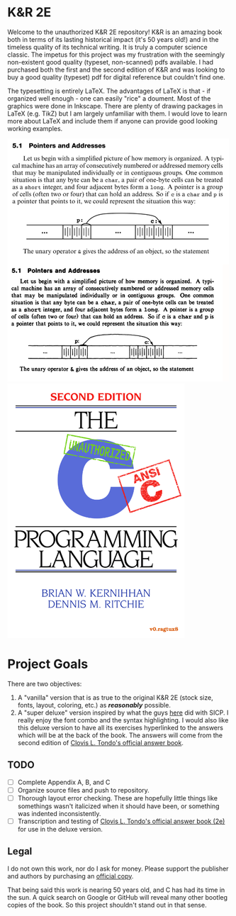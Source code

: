 K&R 2E
=====

Welcome to the unauthorized K&R 2E repository! K&R is an amazing book both in terms of its lasting historical impact
(it's 50 years old!) and in the timeless quality of its technical writing. It is truly a computer science classic. 
The impetus for this project was my frustration with the seemingly non-existent good quality (typeset, non-scanned) pdfs available. I had purchased both the first and the second edition of K&R and was looking to buy a good quality (typeset) pdf for digital reference but couldn't find one.

The typesetting is entirely LaTeX. The advantages of LaTeX is that - if organized well enough - one can easily "rice" a doument. Most of the graphics were done in Inkscape. There are plenty of drawing packages in LaTeX (e.g. TikZ) but I am largely unfamiliar with them. I would love to learn more about LaTeX and include them if anyone can provide good looking working examples.


<p float="middle">
<img src="./51QualitySample.png" alt="hmmmmmmmmm" width=500/> 
<img src="./ReplicaCoverFinal.png" alt="hmmmmmmmmm" width=400/>
</p>

Project Goals
=====
There are two objectives:

1. A "vanilla" version that is as true to the original K&R 2E (stock size, fonts, layout, coloring, etc.) as ***reasonably*** possible.
1. A "super deluxe" version inspired by what the guys [here](https://github.com/sarabander/sicp-pdf) did with SICP.
I really enjoy the font combo and the syntax highlighting. I would also like this deluxe version to have all its
exercises hyperlinked to the answers which will be at the back of the book. The answers will come from the second edition of 
[Clovis L. Tondo's official answer book](https://www.amazon.com/Answer-Book-Solutions-Exercises-Programming/dp/0131096532).

TODO
-------
- [ ] Complete Appendix A, B, and C 
- [ ] Organize source files and push to repository.
- [ ] Thorough layout error checking. These are hopefully little things like somethings wasn't italicized when it should have been, or something was indented inconsistently.
- [ ] Transcription and testing of [Clovis L. Tondo's official answer book (2e)](https://www.amazon.com/Answer-Book-Solutions-Exercises-Programming/dp/0131096532) for use in the deluxe version.

Legal
-------
I do not own this work, nor do I ask for money. Please support the publisher and authors by purchasing an [official copy](https://www.amazon.com/Programming-Language-2nd-Brian-Kernighan/dp/0131103628/ref=sr_1_1?dchild=1&keywords=Programming-Language-2nd-Brian-Kernighan&qid=1601353364&sr=8-1).

That being said this work is nearing 50 years old, and C has had its time in the sun. A quick search on Google or GitHub will reveal many other bootleg copies of the book. So this project shouldn't stand out in that sense.
